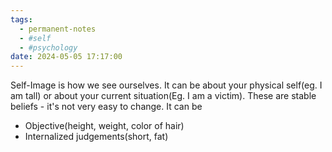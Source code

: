 ```yaml
---
tags:
  - permanent-notes
  - #self 
  - #psychology 
date: 2024-05-05 17:17:00
---
```


Self-Image is how we see ourselves. It can be about your physical self(eg. I am tall) or about your current situation(Eg. I am a victim). These are stable beliefs - it's not very easy to change. It can be 

- Objective(height, weight, color of hair)
- Internalized judgements(short, fat)
